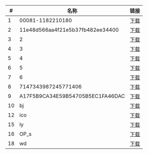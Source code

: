 | #   | 名称                        | 链接                      |
| --- | --------------------------- | ------------------------- |
| 1   | 00081-1182210180      | [下载](./00081-1182210180.jpg) |
| 2   | 11e48d566aa4f21e5b37fb482ee34400      | [下载](./11e48d566aa4f21e5b37fb482ee34400.png) |
| 3   | 2      | [下载](./2.jpg) |
| 4   | 3      | [下载](./3.png) |
| 5   | 4      | [下载](./4.jpg) |
| 6   | 5      | [下载](./5.png) |
| 7   | 6      | [下载](./6.png) |
| 8   | 7147343987245771406      | [下载](./7147343987245771406.png) |
| 9   | A17F5B9CA34E59B54705B5EC1FA46DAC      | [下载](./A17F5B9CA34E59B54705B5EC1FA46DAC.png) |
| 10   | bj      | [下载](./bj.png) |
| 12   | ico      | [下载](./ico.png) |
| 15   | ly      | [下载](./ly.png) |
| 16   | OP_s      | [下载](./OP_s.webp) |
| 18   | wd      | [下载](./wd.png) |